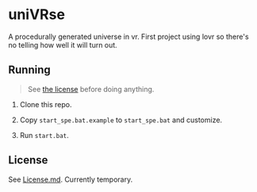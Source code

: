 # uniVRse

A procedurally generated universe in vr. First project using lovr so there's no telling how well it will turn out.


## Running

> See [the license](License.md) before doing anything.

1. Clone this repo.

2. Copy `start_spe.bat.example` to `start_spe.bat` and customize.

3. Run `start.bat`.


## License

See [License.md](License.md).
Currently temporary.
